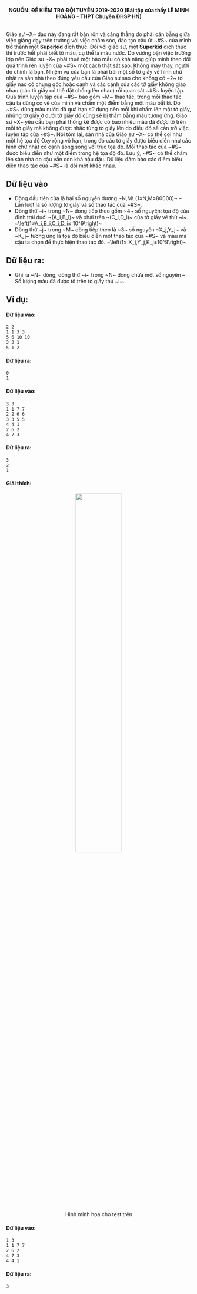 **<center>NGUỒN: ĐỀ KIỂM TRA ĐỘI TUYỂN 2019-2020 (Bài tập của thầy LÊ MINH HOÀNG - THPT Chuyên ĐHSP HN)</center>**
<br>

Giáo sư ~X~ dạo này đang rất bận rộn và căng thẳng do phải cân bằng giữa việc giảng dạy trên trường với việc chăm sóc, đào tạo cậu út ~\#S~ của mình trở thành một **Superkid** đích thực. Đối với giáo sư, một **Superkid** đích thực thì trước hết phải biết tô màu, cụ thể là màu nước. Do vướng bận việc trường lớp nên Giáo sư ~X~ phải thuê một bảo mẫu có khả năng giúp mình theo dõi quá trình rèn luyện của ~\#S~ một cách thật sát sao. Không may thay, người đó chính là bạn. Nhiệm vụ của bạn là phải trải một số tờ giấy vẽ hình chữ nhật ra sàn nhà theo đúng yêu cầu của Giáo sư sao cho không có ~2~ tờ giấy nào có chung góc hoặc cạnh và các cạnh của các tờ giấy không giao nhau (các tờ giấy có thể đặt chồng lên nhau) rồi quan sát ~\#S~ luyện tập. 
Quá trình luyện tập của ~\#S~ bao gồm ~M~ thao tác, trong mỗi thao tác cậu ta dùng cọ vẽ của mình và chấm một điểm bằng một màu bất kì. Do ~\#S~ dùng màu nước đã quá hạn sử dụng nên mỗi khi chấm lên một tờ giấy, những tờ giấy ở dưới tờ giấy đó cũng sẽ bị thấm bằng màu tương ứng. Giáo sư ~X~ yêu cầu bạn phải thống kê được có bao nhiêu màu đã được tô trên mỗi tờ giấy mà không được nhấc từng tờ giấy lên do điều đó sẽ cản trở việc luyện tập của ~\#S~.
Nói tóm lại, sàn nhà của Giáo sư ~X~ có thể coi như một hệ tọa độ Oxy rộng vô hạn, trong đó các tờ giấy được biểu diễn như các hình chữ nhật có cạnh song song với trục tọa độ. Mỗi thao tác của ~\#S~ được biểu diễn như một điểm trong hệ tọa độ đó. Lưu ý, ~\#S~ có thể chấm lên sàn nhà do cậu vẫn còn khá hậu đậu. Dữ liệu đảm bảo các điểm biểu diễn thao tác của ~\#S~ là đôi một khác nhau.

## Dữ liệu vào
- Dòng đầu tiên của là hai số nguyên dương ~N,M\ (1≤N,M≤80000)~ – Lần lượt là số lượng tờ giấy và số thao tác của ~\#S~.
- Dòng thứ ~i~ trong ~N~ dòng tiếp theo gồm ~4~ số nguyên: tọa độ của đỉnh trái dưới ~(A_i,B_i)~ và phải trên ~(C_i,D_i)~ của tờ giấy vẽ thứ ~i~. ~\left(1≤A_i,B_i,C_i,D_i≤ 10^9\right)~
- Dòng thứ ~j~ trong ~M~ dòng tiếp theo là ~3~ số nguyên ~X_j,Y_j~ và ~K_j~ tương ứng là tọa độ biểu diễn một thao tác của ~\#S~ và màu mà cậu ta chọn để thực hiện thao tác đó. ~\left(1≤ X_j,Y_j,K_j≤10^9\right)~

## Dữ liệu ra:
- Ghi ra ~N~ dòng, dòng thứ ~i~ trong ~N~ dòng chứa một số nguyên – Số lượng màu đã được tô trên tờ giấy thứ ~i~.

## Ví dụ:
#### Dữ liệu vào:
```
2 2
1 1 3 3
5 6 10 10
3 3 1
5 1 2
```

#### Dữ liệu ra:
```
0
1
```

#### Dữ liệu vào:
```
3 3
1 1 7 7
2 2 6 6
3 3 5 5
4 4 1
2 6 2
4 7 3
```

#### Dữ liệu ra:
```
3
2
1
```

#### Giải thích:
<center><img src="/images/problems/1135/paint.png" width=50%></center>

<center>Hình minh họa cho test trên</center>

#### Dữ liệu vào:
```
1 3
1 1 7 7
2 6 2
4 7 3
4 4 1
```

#### Dữ liệu ra:
```
3
```